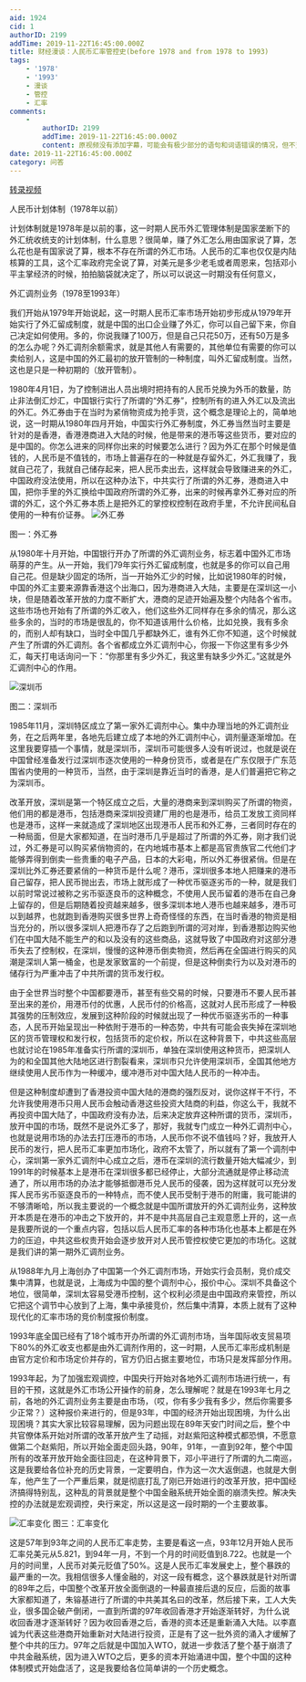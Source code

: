 ```yaml
---
aid: 1924
cid: 1
authorID: 2199
addTime: 2019-11-22T16:45:00.000Z
title: 财经漫谈：人民币汇率管控史(before 1978 and from 1978 to 1993)
tags:
    - '1978'
    - '1993'
    - 漫谈
    - 管控
    - 汇率
comments:
    -
        authorID: 2199
        addTime: 2019-11-22T16:45:00.000Z
        content: 原视频没有添加字幕，可能会有极少部分的语句和词语错误的情况，但不至于影响到对文章的理解。
date: 2019-11-22T16:45:00.000Z
category: 问答
---
```


[转录视频](https://www.youtube.com/watch?t=919s&v=2DQjjc3als8)

人民币计划体制（1978年以前）

计划体制就是1978年是以前的事，这一时期人民币外汇管理体制是国家垄断下的外汇统收统支的计划体制，什么意思？很简单，赚了外汇怎么用由国家说了算，怎么花也是有国家说了算，根本不存在所谓的外汇市场。人民币的汇率也仅仅是内陆核算的工具，这个汇率政府完全说了算，对美元是多少老毛或者周恩来，包括邓小平主掌经济的时候，拍拍脑袋就决定了，所以可以说这一时期没有任何意义，

外汇调剂业务（1978至1993年）

我们开始从1979年开始说起，这一时期人民币汇率市场开始初步形成从1979年开始实行了外汇留成制度，就是中国的出口企业赚了外汇，你可以自己留下来，你自己决定如何使用。多的，你说我赚了100万，但是自己只花50万，还有50万是多的怎么办呢？外汇调剂余额需求，就是其他人有需要的，其他单位有需要的你可以卖给别人，这是中国的外汇最初的放开管制的一种制度，叫外汇留成制度。当然，这也是只是一种初期的（放开管制）。

1980年4月1日，为了控制进出人员出境时把持有的人民币兑换为外币的数量，防止非法倒汇炒汇，中国银行实行了所谓的“外汇券”，控制所有的进入外汇以及流出的外汇。外汇券由于在当时为紧俏物资成为抢手货，这个概念是理论上的，简单地说，这一时期从1980年四月开始，中国实行外汇券制度，外汇券当然当时主要是针对的是香港，香港港商进入大陆的时候，他是带来的港币等这些货币，要对应的是中国的。你怎么进来的同样你出来的时候要怎么进行？因为外汇在那个时候是值钱的，人民币是不值钱的，市场上普遍存在的一种就是存留外汇，外汇我赚了，我就自己花了，我就自己储存起来，把人民币卖出去，这样就会导致赚进来的外汇，中国政府没法使用，所以在这种办法下，中共实行了所谓的外汇券，港商进入中国，把你手里的外汇换给中国政府所谓的外汇券，出来的时候再拿外汇券对应的所谓的外汇，这个外汇券本质上是把外汇的掌控权控制在政府手里，不允许民间私自使用的一种有价证券。 ![外汇券](https://encrypted-tbn0.gstatic.com/images?q=tbn%3AANd9GcT-dbwouAMpbybZpC2xD_FHKdRB37p_ycmyzUb4iMXkMGT9UZLL&s=)

图一：外汇券

从1980年十月开始，中国银行开办了所谓的外汇调剂业务，标志着中国外汇市场萌芽的产生。从一开始，我们79年实行外汇留成制度，也就是多的你可以自己用自己花。但是缺少固定的场所，当一开始外汇少的时候，比如说1980年的时候，中国的外汇主要来源靠香港这个出海口，因为港商进入大陆，主要是在深圳这一小块，但是随着改革开放的力度不断扩大，港商的足迹开始遍及整个内陆各个省市。这些市场也开始有了所谓的外汇收入，他们这些外汇同样存在多余的情况，那么这些多余的，当时的市场是很乱的，你不知道该用什么价格，比如兑换，我有多余的，而别人却有缺口，当时全中国几乎都缺外汇，谁有外汇你不知道，这个时候就产生了所谓的外汇调剂。各个省都成立外汇调剂中心，你报一下你这里有多少外汇，每天打电话询问一下：“你那里有多少外汇，我这里有缺多少外汇。”这就是外汇调剂中心的作用。

![深圳币](https://pbs.twimg.com/media/EHHeluZWwAIol6C.jpg)

图二：深圳币

1985年11月，深圳特区成立了第一家外汇调剂中心。集中办理当地的外汇调剂业务，在之后两年里，各地先后建立成了本地的外汇调剂中心，调剂量逐渐增加。在这里我要穿插一个事情，就是深圳币，深圳币可能很多人没有听说过，也就是说在中国曾经准备发行过深圳市逐次使用的一种身份货币，或者是在广东仅限于广东范围省内使用的一种货币，当然，由于深圳是靠近当时的香港，是人们普遍把它称之为深圳币。

改革开放，深圳是第一个特区成立之后，大量的港商来到深圳购买了所谓的物资，他们用的都是港币，包括港商来深圳投资建厂用的也是港币，给员工发放工资同样也是港币，这样一来就造成了深圳地区出现港币人民币和外汇券，三者同时存在的一种局面，但是大家都知道，在当时港币几乎是超过了所谓的外汇券，刚才我们说过，外汇券是可以购买紧俏物资的，在内地城市基本上都是高官贵族官二代他们才能够弄得到倒卖一些贵重的电子产品，日本的大彩电，所以外汇券很紧俏。但是在深圳比外汇券还要紧俏的一种货币是什么呢？港币，深圳很多本地人把赚来的港币自己留存，把人民币抛出去，市场上就形成了一种优币驱逐劣币的一种，就是我们以前时常说过被称之劣币驱逐良币的这种概念，不使用人民币留着的港币在自己身上留存的，但是后期随着投资越来越多，很多深圳本地人港币也越来越多，港币可以到越界，也就跑到香港购买很多世界上奇奇怪怪的东西，在当时香港的物资是相当充分的，所以很多深圳人把港币存了之后跑到所谓的河对岸，到香港那边购买他们在中国大陆不能生产的和以及没有的这些商品，这就导致了中国政府对这部分港币失去了控制权，在深圳，慢慢的这种港币倒卖物资，然后再在全国进行购买的风潮是深圳人第一桶金，也是发家致富的一个前提，但是这种倒卖行为以及对港币的储存行为严重冲击了中共所谓的货币发行权。

由于全世界当时整个中国都要港币，甚至有些交易的时候，只要港币不要人民币甚至出来的差价，用港币付的优惠，人民币付的价格高，这就对人民币形成了一种极其强势的压制效应，发展到这种阶段的时候就出现了一种优币驱逐劣币的一种事态，人民币开始呈现出一种依附于港币的一种态势，中共有可能会丧失掉在深圳地区的货币管理权和发行权，包括货币的定价权，所以在这种背景下，中共这些高层也就讨论在1985年准备实行所谓的深圳币，单独在深圳使用这种货币，把深圳人为的和全国其他大陆地区进行割裂看来，深圳市只允许使用深圳币，全国其他地方继续使用人民币作为一种缓冲，缓冲港币对中国大陆人民币的一种冲击。

但是这种制度却遭到了香港投资中国大陆的港商的强烈反对，说你这样干不行，不允许我使用港币只用人民币会触动香港这些投资大陆商的利益，你这么干，我就不再投资中国大陆了，中国政府没有办法，后来决定放弃这种所谓的货币，深圳币，放开中国的市场，既然不是说外汇多了，那好，我就专门成立一种外汇调剂中心，也就是说用市场的办法去打压港币的市场，人民币你不说不值钱吗？好，我放开人民币的发行，把人民币汇率更加市场化，政府不太管了，所以就有了第一个调剂中心，深圳第一家外汇调剂中心成立之后，港币在深圳的流行数量开始大幅减少，到1991年的时候基本上是港币在深圳很多都已经停止，大部分流通就是停止移动流通了，所以用市场的办法才能够抵御港币兑人民币的侵袭，因为这样就可以充分发挥人民币劣币驱逐良币的一种特点，而不使人民币受制于港币的附庸，我可能讲的不够清晰哈，所以我主要说的一个概念就是中国所谓放开的外汇调剂业务，这种放开本质是在港币的冲击之下放开的，并不是中共高层自己主观意愿上开的，这一点是我要所说的一个重点内容，包括以后人民币汇率的各种市场化也基本上都是在外力的压迫，中共这些权贵开始会逐步放开对人民币管控权使它更加的市场化。这就是我们讲的第一期外汇调剂业务。

从1988年九月上海创办了中国第一个外汇调剂市场，开始实行会员制，竞价成交集中清算，也就是说，上海成为中国的整个调剂中心，报价中心。深圳不具备这个地位，很简单，深圳太容易受港币控制，这个权利必须是由中国政府来管控，所以它把这个调节中心放到了上海，集中承接竞价，然后集中清算，本质上就有了这种现代化的汇率市场的竞价制度报价制度。

1993年底全国已经有了18个城市开办所谓的外汇调剂市场，当年国际收支贸易项下80%的外汇收支也都是由外汇调剂作用的，这一时期，人民币汇率形成机制是由官方定价和市场定价并存的，官方仍旧占据主要地位，市场只是发挥部分作用。

1993年起，为了加强宏观调控，中国央行开始对各地外汇调剂市场进行统一，有目的干预，这就是外汇市场公开操作的前身，怎么理解呢？就是在1993年七月之前，各地的外汇调剂业务主要是由市场，（哎，你有多少我有多少，然后你需要多少正常？）这种报价来进行的，但是93年，中国的经济开始出现困境，为什么出现困境？其实大家比较容易理解，因为问题出现在89年天安门时间之后，整个中共官僚体系开始对所谓的改革开放产生了动摇，对赵紫阳这种模式都恐惧，不愿意做第二个赵紫阳，所以开始全面走回头路，90年，91年，一直到92年，整个中国所有的改革开放开始全面往回走，在这种背景下，邓小平进行了所谓的九二南巡，这是我要给各位补充的历史背景，一定要明白，作为这一次大返倒退，也就是大倒车，他产生了一个严重后果，就是彻底打乱了刚已开始进行的改革开放，把中国经济搞得特别乱，这种乱的背景就是整个中国金融系统开始全面的崩溃失控。解决失控的办法就是宏观调控，央行来定，所以这是这一段时期的一个主要故事。

![汇率变化](https://i.imgur.com/FzSVK1n.png) 图三：汇率变化

这是57年到93年之间的人民币汇率走势，主要是看这一点，93年12月开始人民币汇率兑美元从5.821，到94年一月，不到一个月的时间贬值到8.722。也就是一个月的时间里，人民币对美元贬值了50%。这是人民币汇率发展史上，整个暴跌的最严重的一次。我相信很多人懂金融的，对这一段有概念，这个暴跌就是针对所谓的89年之后，中国整个改革开放全面倒退的一种最直接后退的反应，后面的故事大家都知道了，朱镕基进行了所谓的中共美其名曰的改革，然后接下来，工人大失业，很多国企破产倒闭，一直到所谓的97年收回香港才开始逐渐转好，为什么说收回香港才逐渐转好？因为收回香港之后，香港的资本还是重新涌入大陆。以李嘉诚为代表这些港商开始重新对大陆进行投资，正是有了这一批外资的涌入才缓解了整个中共的压力。97年之后就是中国加入WTO，就进一步救活了整个基于崩溃了中共金融系统，因为进入WTO之后，更多的资本开始涌进中国，整个中国的这种体制模式开始盘活了，这是我要给各位简单讲的一个历史概念。
